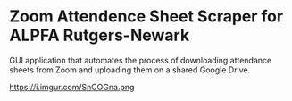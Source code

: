 # Zoom Attendence Sheet Scraper for ALPFA Rutgers-Newark
GUI application that automates the process of downloading attendance sheets from Zoom and uploading them on a shared Google Drive.


<img>https://i.imgur.com/SnCOGna.png</img>
